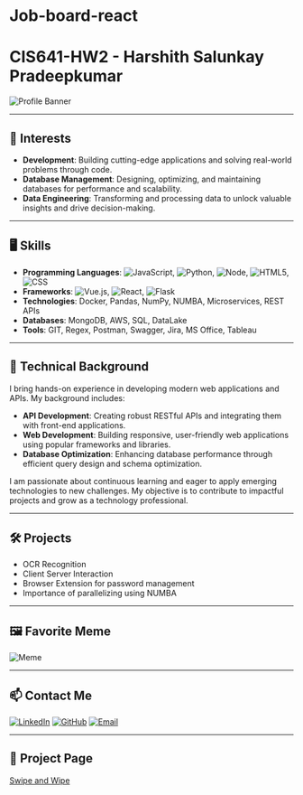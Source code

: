 # Job-board-react

# CIS641-HW2 - Harshith Salunkay Pradeepkumar

![Profile Banner](https://imagizer.imageshack.com/img923/9074/yJxZt8.png)

---

## 🚀 Interests

- **Development**: Building cutting-edge applications and solving real-world problems through code.
- **Database Management**: Designing, optimizing, and maintaining databases for performance and scalability.
- **Data Engineering**: Transforming and processing data to unlock valuable insights and drive decision-making.

---

## 🖥️ Skills

- **Programming Languages**: ![JavaScript](https://img.shields.io/badge/-JavaScript-F7DF1E?style=flat-square&logo=javascript&logoColor=black), ![Python](https://img.shields.io/badge/-Python-3776AB?style=flat-square&logo=python&logoColor=white), ![Node](https://img.shields.io/badge/-Node.js-339933?style=flat-square&logo=nodedotjs&logoColor=white), ![HTML5](https://img.shields.io/badge/-HTML5-E34F26?style=flat-square&logo=html5&logoColor=white), ![CSS](https://img.shields.io/badge/-CSS3-1572B6?style=flat-square&logo=css3&logoColor=white)
- **Frameworks**: ![Vue.js](https://img.shields.io/badge/-Vue.js-4FC08D?style=flat-square&logo=vuedotjs&logoColor=white), ![React](https://img.shields.io/badge/-React-61DAFB?style=flat-square&logo=react&logoColor=black), ![Flask](https://img.shields.io/badge/-Flask-000000?style=flat-square&logo=flask&logoColor=white)
- **Technologies**: Docker, Pandas, NumPy, NUMBA, Microservices, REST APIs
- **Databases**: MongoDB, AWS, SQL, DataLake
- **Tools**: GIT, Regex, Postman, Swagger, Jira, MS Office, Tableau

---

## 💼 Technical Background

I bring hands-on experience in developing modern web applications and APIs. My background includes:

- **API Development**: Creating robust RESTful APIs and integrating them with front-end applications.
- **Web Development**: Building responsive, user-friendly web applications using popular frameworks and libraries.
- **Database Optimization**: Enhancing database performance through efficient query design and schema optimization.

I am passionate about continuous learning and eager to apply emerging technologies to new challenges. My objective is to contribute to impactful projects and grow as a technology professional.

---

## 🛠️ Projects

- OCR Recognition
- Client Server Interaction
- Browser Extension for password management
- Importance of parallelizing using NUMBA

---

## 🖼️ Favorite Meme

![Meme](https://fiverr-res.cloudinary.com/images/q_auto,f_auto/gigs/137832563/original/076bb0e0a1e4735f37829d90a0113bc61dccdb7e/do-some-dank-memes-and-i-can-edit-some-funny-videos.png)

---

## 📫 Contact Me
[![LinkedIn](https://img.shields.io/badge/-LinkedIn-0077B5?style=flat-square&logo=linkedin&logoColor=white)](https://www.linkedin.com/in/harshithsp)
[![GitHub](https://img.shields.io/badge/-GitHub-181717?style=flat-square&logo=github&logoColor=white)](https://github.com/harshithchintu)
[![Email](https://img.shields.io/badge/-Email-D14836?style=flat-square&logo=gmail&logoColor=white)](mailto:hspharshith@gmail.com)

---

## 👔 Project Page
[Swipe and Wipe](https://harshithgvsu.github.io/GVSU-CIS641-Swipe-and-Wipe/)
